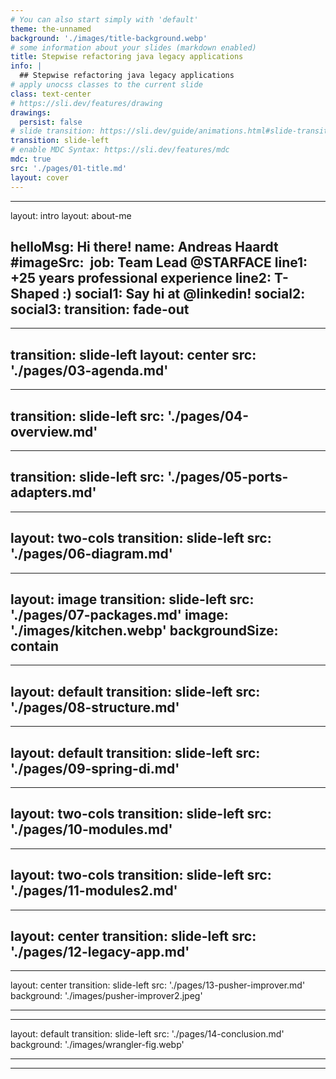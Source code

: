 ```yaml
---
# You can also start simply with 'default'
theme: the-unnamed
background: './images/title-background.webp'
# some information about your slides (markdown enabled)
title: Stepwise refactoring java legacy applications
info: |
  ## Stepwise refactoring java legacy applications
# apply unocss classes to the current slide
class: text-center
# https://sli.dev/features/drawing
drawings:
  persist: false
# slide transition: https://sli.dev/guide/animations.html#slide-transitions
transition: slide-left
# enable MDC Syntax: https://sli.dev/features/mdc
mdc: true
src: './pages/01-title.md'
layout: cover
---
```

---
layout: intro
layout: about-me

helloMsg: Hi there!
name: Andreas Haardt
#imageSrc: <image url>
job: Team Lead @STARFACE
line1: +25 years professional experience
line2: T-Shaped :)
social1: Say hi at @linkedin!
social2: 
social3: 
transition: fade-out
---
<!--
Title
-->
---
transition: slide-left
layout: center
src: './pages/03-agenda.md'
---
<!--
Hi there
-->
---
transition: slide-left
src: './pages/04-overview.md'
---
<!--
Overview
-->
---
transition: slide-left
src: './pages/05-ports-adapters.md'
---
<!--
ports and adapters
-->
---
layout: two-cols
transition: slide-left
src: './pages/06-diagram.md'
---
<!--
ports and adapters diagram
-->
---
layout: image
transition: slide-left
src: './pages/07-packages.md'
image: './images/kitchen.webp'
backgroundSize: contain
---
<!--
packages
-->
---
layout: default
transition: slide-left
src: './pages/08-structure.md'
---
<!--
structure
-->
---
layout: default
transition: slide-left
src: './pages/09-spring-di.md'
---
<!--
spring di
-->
---
layout: two-cols
transition: slide-left
src: './pages/10-modules.md'
---
<!--
modules
-->
---
layout: two-cols
transition: slide-left
src: './pages/11-modules2.md'
---
<!--
modules2
-->
---
layout: center
transition: slide-left
src: './pages/12-legacy-app.md'
---
<!--
code
-->
---
layout: center
transition: slide-left
src: './pages/13-pusher-improver.md'
background: './images/pusher-improver2.jpeg'

---
<!--
pusher
-->
---
layout: default
transition: slide-left
src: './pages/14-conclusion.md'
background: './images/wrangler-fig.webp'

---
<!--
pusher
-->
---